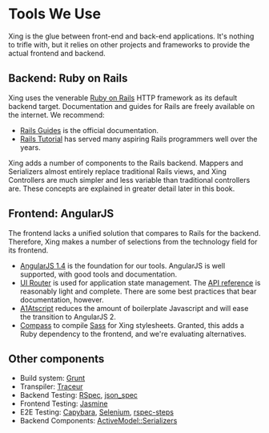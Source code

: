 # Tools We Use

Xing is the glue between front-end and back-end applications. It's nothing to trifle with, but it relies on other projects and frameworks to provide the actual frontend and backend.

## Backend: Ruby on Rails

Xing uses the venerable [Ruby on Rails](http://rubyonrails.org/) HTTP framework as its default backend target. Documentation and guides for Rails are freely available on the internet. We recommend:

* [Rails Guides](http://guides.rubyonrails.org/) is the official documentation.
* [Rails Tutorial](https://www.railstutorial.org/) has served many aspiring Rails programmers well over the years.

Xing adds a number of components to the Rails backend. Mappers and Serializers almost entirely replace traditional Rails views, and Xing Controllers are much simpler and less variable than traditional controllers are. These concepts are explained in greater detail later in this book.

## Frontend: AngularJS

The frontend lacks a unified solution that compares to Rails for the backend. Therefore, Xing makes a number of selections from the technology field for its frontend.

* [AngularJS 1.4](https://docs.angularjs.org/guide) is the foundation for our tools. AngularJS is well supported, with good tools and documentation.
* [UI Router](https://github.com/angular-ui/ui-router/wiki) is used for application state management. The [API reference](http://angular-ui.github.io/ui-router/site/#/api/ui.router) is reasonably light and complete. There are some best practices that bear documentation, however.
* [A1Atscript](https://github.com/hannahhoward/a1atscript) reduces the amount of boilerplate Javascript and will ease the transition to AngularJS 2.
* [Compass](http://compass-style.org/) to compile [Sass](http://sass-lang.com/documentation/file.SASS_REFERENCE.html) for Xing stylesheets. Granted, this adds a Ruby dependency to the frontend, and we're evaluating alternatives.

## Other components

* Build system: [Grunt](http://gruntjs.com/)
* Transpiler: [Traceur](https://github.com/google/traceur-compiler)
* Backend Testing: [RSpec](http://rspec.info/), [json_spec](https://github.com/collectiveidea/json_spec)
* Frontend Testing: [Jasmine](http://jasmine.github.io/)
* E2E Testing: [Capybara](https://github.com/jnicklas/capybara), [Selenium](http://www.seleniumhq.org/), [rspec-steps](https://github.com/LRDesign/rspec-steps)
* Backend Components: [ActiveModel::Serializers](https://github.com/rails-api/active_model_serializers)
